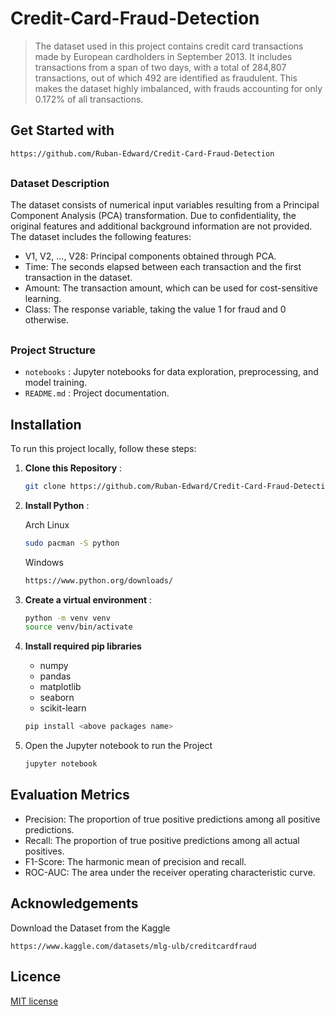 # Credit-Card-Fraud-Detection

> The dataset used in this project contains credit card transactions made by European cardholders in September 2013. It includes transactions from a span of two days, with a total of 284,807 transactions, out of which 492 are identified as fraudulent. This makes the dataset highly imbalanced, with frauds accounting for only 0.172% of all transactions.

## <h2>Get Started with </h2>

```bash
https://github.com/Ruban-Edward/Credit-Card-Fraud-Detection
```
## <h3>Dataset Description</h3>
The dataset consists of numerical input variables resulting from a Principal Component Analysis (PCA) transformation. Due to confidentiality, the original features and additional background information are not provided. The dataset includes the following features:

* V1, V2, ..., V28: Principal components obtained through PCA.
* Time: The seconds elapsed between each transaction and the first transaction in the dataset.
* Amount: The transaction amount, which can be used for cost-sensitive learning.
* Class: The response variable, taking the value 1 for fraud and 0 otherwise.

## <h3>Project Structure</h3>

* `notebooks` : Jupyter notebooks for data exploration, preprocessing, and model training.
* ``README.md`` : Project documentation.

## <h2>Installation</h2>
To run this project locally, follow these steps:
1. **Clone this Repository** :
   ```bash
   git clone https://github.com/Ruban-Edward/Credit-Card-Fraud-Detection
   ```

2. **Install Python** :
   
   Arch Linux
   ```bash
   sudo pacman -S python
   ```
   Windows
   ```bash
   https://www.python.org/downloads/
   ```
4. **Create a virtual environment** :
   ```bash
   python -m venv venv
   source venv/bin/activate
   ```
5. **Install required pip libraries**
   * numpy
   * pandas
   * matplotlib
   * seaborn
   * scikit-learn
   ```bash
   pip install <above packages name>
   ```

6. Open the Jupyter notebook to run the Project
   ```bash
   jupyter notebook
   ```
   
## <h2>Evaluation Metrics</h2>

* Precision: The proportion of true positive predictions among all positive predictions.
* Recall: The proportion of true positive predictions among all actual positives.
* F1-Score: The harmonic mean of precision and recall.
* ROC-AUC: The area under the receiver operating characteristic curve.

## <h2>Acknowledgements</h2>

Download the Dataset from the Kaggle
```
https://www.kaggle.com/datasets/mlg-ulb/creditcardfraud
```

## <h2>Licence</h2>
[MIT license](LICENSE.md)


